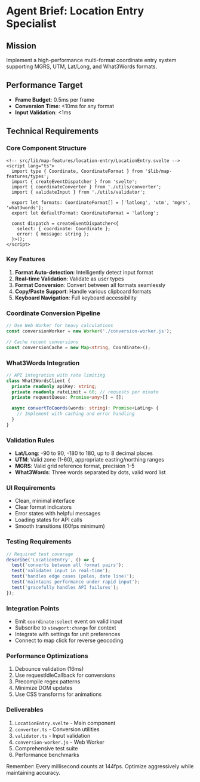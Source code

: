 # Agent Brief: Location Entry Specialist

## Mission

Implement a high-performance multi-format coordinate entry system supporting MGRS, UTM, Lat/Long, and What3Words formats.

## Performance Target

- **Frame Budget**: 0.5ms per frame
- **Conversion Time**: <10ms for any format
- **Input Validation**: <1ms

## Technical Requirements

### Core Component Structure

```svelte
<!-- src/lib/map-features/location-entry/LocationEntry.svelte -->
<script lang="ts">
  import type { Coordinate, CoordinateFormat } from '$lib/map-features/types';
  import { createEventDispatcher } from 'svelte';
  import { coordinateConverter } from './utils/converter';
  import { validateInput } from './utils/validator';

  export let formats: CoordinateFormat[] = ['latlong', 'utm', 'mgrs', 'what3words'];
  export let defaultFormat: CoordinateFormat = 'latlong';

  const dispatch = createEventDispatcher<{
    select: { coordinate: Coordinate };
    error: { message: string };
  }>();
</script>
```

### Key Features

1. **Format Auto-detection**: Intelligently detect input format
2. **Real-time Validation**: Validate as user types
3. **Format Conversion**: Convert between all formats seamlessly
4. **Copy/Paste Support**: Handle various clipboard formats
5. **Keyboard Navigation**: Full keyboard accessibility

### Coordinate Conversion Pipeline

```typescript
// Use Web Worker for heavy calculations
const conversionWorker = new Worker('./conversion-worker.js');

// Cache recent conversions
const conversionCache = new Map<string, Coordinate>();
```

### What3Words Integration

```typescript
// API integration with rate limiting
class What3WordsClient {
  private readonly apiKey: string;
  private readonly rateLimit = 60; // requests per minute
  private requestQueue: Promise<any>[] = [];

  async convertToCoords(words: string): Promise<LatLng> {
    // Implement with caching and error handling
  }
}
```

### Validation Rules

- **Lat/Long**: -90 to 90, -180 to 180, up to 8 decimal places
- **UTM**: Valid zone (1-60), appropriate easting/northing ranges
- **MGRS**: Valid grid reference format, precision 1-5
- **What3Words**: Three words separated by dots, valid word list

### UI Requirements

- Clean, minimal interface
- Clear format indicators
- Error states with helpful messages
- Loading states for API calls
- Smooth transitions (60fps minimum)

### Testing Requirements

```typescript
// Required test coverage
describe('LocationEntry', () => {
  test('converts between all format pairs');
  test('validates input in real-time');
  test('handles edge cases (poles, date line)');
  test('maintains performance under rapid input');
  test('gracefully handles API failures');
});
```

### Integration Points

- Emit `coordinate:select` event on valid input
- Subscribe to `viewport:change` for context
- Integrate with settings for unit preferences
- Connect to map click for reverse geocoding

### Performance Optimizations

1. Debounce validation (16ms)
2. Use requestIdleCallback for conversions
3. Precompile regex patterns
4. Minimize DOM updates
5. Use CSS transforms for animations

### Deliverables

1. `LocationEntry.svelte` - Main component
2. `converter.ts` - Conversion utilities
3. `validator.ts` - Input validation
4. `conversion-worker.js` - Web Worker
5. Comprehensive test suite
6. Performance benchmarks

Remember: Every millisecond counts at 144fps. Optimize aggressively while maintaining accuracy.
